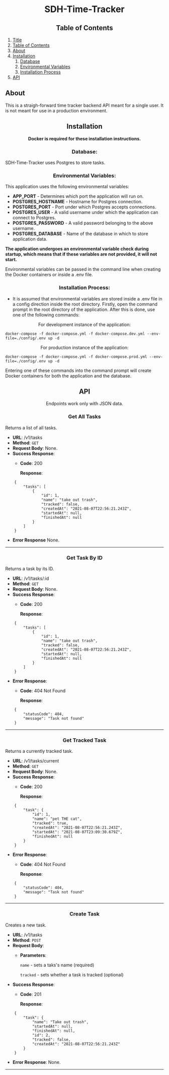 # <div align="center" name="title">SDH-Time-Tracker</div> #

## <div align="center" name="contents">Table of Contents</div> ##

1. [ Title ](#title)
2. [ Table of Contents ](#contents)
3. [ About ](#about)
4. [ Installation ](#installation)
     1. [ Database ](#database)
     2. [ Environmental Variables ](#variables)
     3. [ Installation Process ](#process)
5. [ API ](#api)

## <div align="center" name="about"></div>About ##
This is a straigh-forward time tracker backend API meant for a single user. It is not meant for use in a production environment.

## <div align="center" name="installation">Installation</div> ##

<div align="center">

**Docker is required for these installation instructions.**

</div>

### <div align="center" name="database">Database:</div> ###
SDH-Time-Tracker uses Postgres to store tasks.

### <div align="center" name="variables">Environmental Variables:</div> ###
This application uses the following environmental variables:
- **APP_PORT** - Determines which port the application will run on.
- **POSTGRES_HOSTNAME** - Hostname for Postgres connection.
- **POSTGRES_PORT** - Port under which Postgres accepts connections.
- **POSTGRES_USER** - A valid username under which the application can connect to Postgres.
- **POSTGRES_PASSWORD** - A valid password belonging to the above username.
- **POSTGRES_DATABASE** - Name of the database in which to store application data.

**The application undergoes an environmental variable check during startup, which means that if these variables are not provided, it will not start.**

Environmental variables can be passed in the command line when creating the Docker containers or inside a .env file.

### <div align="center" name="process">Installation Process:</div> ###
* It is assumed that environmental variables are stored inside a .env file in a config direction inside the root directory.
Firstly, open the command prompt in the root directory of the application. After this is done, use one of the following commands:

<div align="center">For development instance of the application:</div>

```
docker-compose -f docker-compose.yml -f docker-compose.dev.yml --env-file=./config/.env up -d
```

<div align="center">For production instance of the application:</div>

```
docker-compose -f docker-compose.yml -f docker-compose.prod.yml --env-file=./config/.env up -d
```

Entering one of these commands into the command prompt will create Docker containers for both the application and the database.

## <div align="center" name="api">API</div> ##

<div align="center">Endpoints work only with JSON data.</div>

### <div align="center" name="all-tasks">Get All Tasks</div>
Returns a list of all tasks.

- **URL**: /v1/tasks
- **Method**: `GET`
- **Request Body**: None.
- **Success Response**:
    - **Code**: 200

      **Response**: 

```
    {
        "tasks": [
            {
                "id": 1,
                "name": "take out trash",
                "tracked": false,
                "createdAt": "2021-08-07T22:56:21.243Z",
                "startedAt": null,
                "finishedAt": null
            }
        ]
    }
```

- **Error Response**
    None.

------

### <div align="center" name="task-by-id">Get Task By ID</div>
Returns a task by its ID.

- **URL**: /v1/tasks/:id
- **Method**: `GET`
- **Request Body**: None.
- **Success Response**:
    - **Code**: 200

      **Response**: 

```
    {
        "tasks": [
            {
                "id": 1,
                "name": "take out trash",
                "tracked": false,
                "createdAt": "2021-08-07T22:56:21.243Z",
                "startedAt": null,
                "finishedAt": null
            }
        ]
    }
```

- **Error Response**:
    - **Code**: 404 Not Found

      **Response**:

```
    {
        "statusCode": 404,
        "message": "Task not found"
    }
```

------

### <div align="center" name="tracked-task">Get Tracked Task</div>
Returns a currently tracked task.

- **URL**: /v1/tasks/current
- **Method**: `GET`
- **Request Body**: None.
- **Success Response**:
    - **Code**: 200

      **Response**: 

```
    {
        "task": {
            "id": 1,
            "name": "pet THE cat",
            "tracked": true,
            "createdAt": "2021-08-07T22:56:21.243Z",
            "startedAt": "2021-08-07T23:09:30.679Z",
            "finishedAt": null
        }
    }
```

- **Error Response**:
    - **Code**: 404 Not Found

      **Response**:

```
    {
        "statusCode": 404,
        "message": "Task not found"
    }
```

------

### <div align="center" name="create-task">Create Task</div>
Creates a new task.

- **URL**: /v1/tasks
- **Method**: `POST`
- **Request Body**:
    - **Parameters**:

        `name` - sets a taks's name (required)
        
        `tracked` - sets whether a task is tracked (optional)
- **Success Response**:
    - **Code**: 201

      **Response**: 

```
    {
        "task": {
            "name": "Take out trash",
            "startedAt": null,
            "finishedAt": null,
            "id": 2,
            "tracked": false,
            "createdAt": "2021-08-07T22:56:21.243Z"
        }
    }
```

- **Error Response**: None.

------
